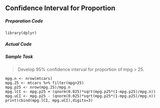 ## Confidence Interval for Proportion
##### Preparation Code
```
library(dplyr)
```
##### Actual Code
##### Sample Task
>Develop 95% confidence interval for proportion of mpg > 25.
```
mpg.n <- nrow(mtcars)
mpg.25 <- mtcars %>% filter(mpg>25)
mpg.p25 <- nrow(mpg.25)/mpg.n
mpg.lCI <- mpg.p25 + (qnorm(0.025)*sqrt(mpg.p25*(1-mpg.p25)/mpg.n))
mpg.uCI <- mpg.p25 - (qnorm(0.025)*sqrt(mpg.p25*(1-mpg.p25)/mpg.n))
print(cbind(mpg.lCI, mpg.uCI),digits=3)
```
